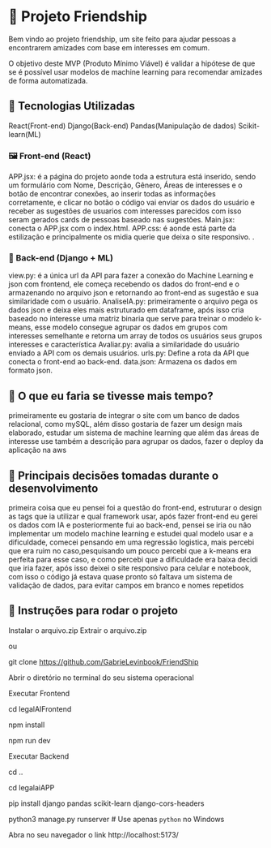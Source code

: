 # 🤝 Projeto Friendship
Bem vindo ao projeto friendship, um site feito para ajudar pessoas a encontrarem amizades com base em interesses em comum. 

O objetivo deste MVP (Produto Mínimo Viável) é validar a hipótese de que se é possível usar modelos de machine learning para recomendar amizades de forma automatizada.

## 🧰 Tecnologias Utilizadas
React(Front-end)
Django(Back-end)
Pandas(Manipulação de dados)
Scikit-learn(ML)

### 🖼️ Front-end (React)

  APP.jsx: é a página do projeto aonde toda a estrutura está inserido, sendo um formulário com Nome, Descrição, Gênero, Áreas de interesses e o botão de encontrar conexões, ao inserir todas as informações corretamente, e clicar no botão o código vai enviar os dados do usuário e receber as sugestões de usuarios com interesses parecidos com isso seram gerados cards de pessoas baseado nas sugestões.
  Main.jsx: conecta o APP.jsx com o index.html.
  APP.css: é aonde está parte da estilização e principalmente os midia querie que deixa o site responsivo. .
  
### 🎯 Back-end (Django + ML)
  view.py: é a única url da API para fazer a conexão do Machine Learning e json com frontend, ele começa recebendo os dados do front-end e o armazenando no arquivo json e retornando ao front-end as sugestão e sua similaridade com o usuário.
  AnaliseIA.py: primeiramente o arquivo pega os dados json e deixa eles mais estruturado em dataframe, após isso cria baseado no interesse uma matriz binaria que serve para treinar o modelo k-means, esse modelo consegue agrupar os dados em grupos com interesses semelhante e retorna um array de todos os usuários seus grupos interesses e característica 
  Avaliar.py: avalia a similaridade do usuário enviado a API com os demais usuários.
  urls.py: Define a rota da API que conecta o front-end ao back-end.
  data.json: Armazena os dados em formato json.

## 🧠 O que eu faria se tivesse mais tempo?
  primeiramente eu gostaria de integrar o site com um banco de dados relacional, como mySQL, além disso gostaria de fazer um design mais elaborado, estudar um sistema de machine learning que além das áreas de interesse use também a descrição para agrupar os dados, fazer o deploy da aplicação na aws

## 🧩 Principais decisões tomadas durante o desenvolvimento
 primeira coisa que eu pensei foi a questão do front-end, estruturar o design as tags que ia utilizar e qual framework usar, 
 após fazer front-end eu gerei os dados com IA e posteriormente fui ao back-end, pensei se iria ou não implementar um modelo machine learning e estudei qual modelo usar e a dificuldade, comecei pensando em uma regressão logistica, 
 mais percebi que era ruim no caso,pesquisando um pouco percebi que a k-means era perfeita para esse caso, e como percebi que a dificuldade era baixa decidi que iria fazer, após isso deixei o site responsivo para celular e notebook, 
 com isso o código já estava quase pronto só faltava um sistema de validação de dados, para evitar campos em branco e nomes repetidos

  ## 🚀 Instruções para rodar o projeto
Instalar o arquivo.zip
Extrair o arquivo.zip
    
 ou
 
git clone https://github.com/GabrieLevinbook/FriendShip
  
    
 
    
Abrir o diretório no terminal do seu sistema operacional

Executar Frontend
    
cd legalAIFrontend

npm install

npm run dev

Executar Backend
    
cd ..

cd legalaiAPP

pip install django pandas scikit-learn django-cors-headers

python3 manage.py runserver  # Use apenas `python` no Windows

Abra no seu navegador o link http://localhost:5173/
